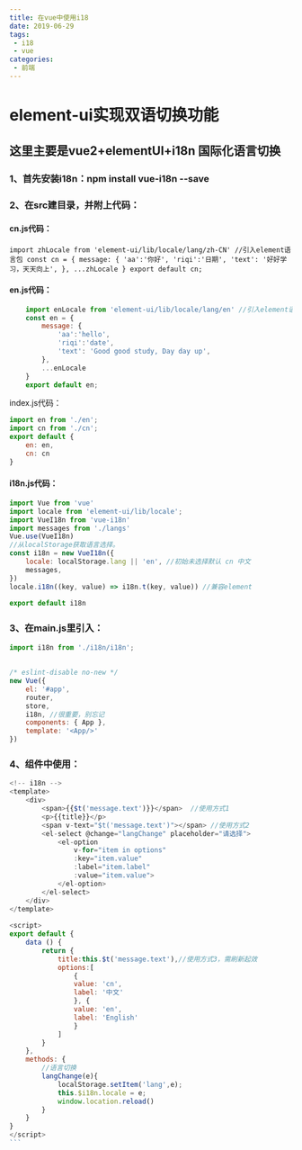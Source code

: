 ```yaml
---
title: 在vue中使用i18
date: 2019-06-29
tags:
 - i18
 - vue
categories: 
 - 前端
---
```


# element-ui实现双语切换功能

## 这里主要是vue2+elementUI+i18n 国际化语言切换

### 1、首先安装i18n：npm install vue-i18n --save

### 2、在src建目录，并附上代码：

#### cn.js代码：
`
    import zhLocale from 'element-ui/lib/locale/lang/zh-CN' //引入element语言包
    const cn = {
        message: {
            'aa':'你好',
            'riqi':'日期',
            'text': '好好学习，天天向上',
        },
        ...zhLocale
    }
    export default cn;
`
#### en.js代码：
```javascript 
    import enLocale from 'element-ui/lib/locale/lang/en' //引入element语言包
    const en = {
        message: {
            'aa':'hello',
            'riqi':'date',
            'text': 'Good good study, Day day up',
        },
        ...enLocale
    }
    export default en;
```

index.js代码：
```javascript
import en from './en';
import cn from './cn';
export default {
    en: en,
    cn: cn
}

```
#### i18n.js代码： 
```javascript
import Vue from 'vue'
import locale from 'element-ui/lib/locale';
import VueI18n from 'vue-i18n'
import messages from './langs'
Vue.use(VueI18n)
//从localStorage获取语言选择。
const i18n = new VueI18n({
    locale: localStorage.lang || 'en', //初始未选择默认 cn 中文
    messages,
})
locale.i18n((key, value) => i18n.t(key, value)) //兼容element
 
export default i18n
```
### 3、在main.js里引入：

```javascript
import i18n from './i18n/i18n';
 
 
/* eslint-disable no-new */
new Vue({
    el: '#app',
    router,
    store,
    i18n, //很重要，别忘记
    components: { App },
    template: '<App/>'
})
```
### 4、组件中使用：
``````javascript
<!-- i18n -->
<template>
    <div>
        <span>{{$t('message.text')}}</span>  //使用方式1
        <p>{{title}}</p>
        <span v-text="$t('message.text')"></span> //使用方式2
        <el-select @change="langChange" placeholder="请选择">
            <el-option
                v-for="item in options"
                :key="item.value"
                :label="item.label"
                :value="item.value">
            </el-option>
        </el-select>
    </div>
</template>
 
<script>
export default {
    data () {
        return {
            title:this.$t('message.text'),//使用方式3，需刷新起效
            options:[
                {
                value: 'cn',
                label: '中文'
                }, {
                value: 'en',
                label: 'English'
                }
            ]
        }
    },
    methods: {
        //语言切换
        langChange(e){
            localStorage.setItem('lang',e);
            this.$i18n.locale = e;
            window.location.reload()
        }
    }
}
</script>
```